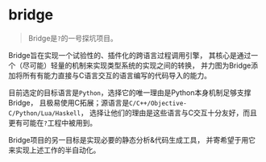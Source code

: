 # bridge

> Bridge是`?`的一号探坑项目。

Bridge旨在实现一个试验性的、插件化的跨语言过程调用引擎，
其核心是通过一个（尽可能）轻量的机制来实现类型系统的实现之间的转换，
并力图为Bridge添加将所有有能力直接与C语言交互的语言编写的代码导入的能力。

目前选定的目标语言是`Python`，选择它的唯一理由是Python本身机制足够支撑Bridge，
且极易使用C拓展；源语言是`C/C++/Objective-C/Python/Lua/Haskell`，
选择让他们的理由是这些语言与C交互十分友好，而且更有可能在`?`工程中被用到。

Bridge项目的另一目标是实现必要的静态分析&代码生成工具，
并寄希望于用它来实现上述工作的半自动化。

